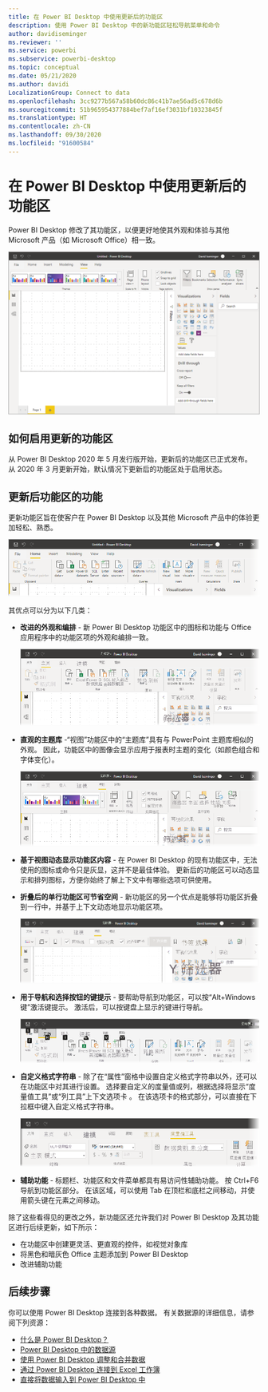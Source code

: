 ```yaml
---
title: 在 Power BI Desktop 中使用更新后的功能区
description: 使用 Power BI Desktop 中的新功能区轻松导航菜单和命令
author: davidiseminger
ms.reviewer: ''
ms.service: powerbi
ms.subservice: powerbi-desktop
ms.topic: conceptual
ms.date: 05/21/2020
ms.author: davidi
LocalizationGroup: Connect to data
ms.openlocfilehash: 3cc9277b567a58b60dc86c41b7ae56ad5c678d6b
ms.sourcegitcommit: 51b965954377884bef7af16ef3031bf10323845f
ms.translationtype: HT
ms.contentlocale: zh-CN
ms.lasthandoff: 09/30/2020
ms.locfileid: "91600584"
---
```

# <a name="use-the-updated-ribbon-in-power-bi-desktop"></a>在 Power BI Desktop 中使用更新后的功能区

Power BI Desktop 修改了其功能区，以便更好地使其外观和体验与其他 Microsoft 产品（如 Microsoft Office）相一致。

![Power BI Desktop 中的新功能区](media/desktop-ribbon/desktop-ribbon-02.png)

## <a name="how-to-enable-the-updated-ribbon"></a>如何启用更新的功能区

从 Power BI Desktop 2020 年 5 月发行版开始，更新后的功能区已正式发布。 从 2020 年 3 月更新开始，默认情况下更新后的功能区处于启用状态。 

## <a name="features-of-the-updated-ribbon"></a>更新后功能区的功能

更新功能区旨在使客户在 Power BI Desktop 以及其他 Microsoft 产品中的体验更加轻松、熟悉。 

![屏幕截图显示了 Power BI Desktop 功能区的特写。](media/desktop-ribbon/desktop-ribbon-03.png)

其优点可以分为以下几类：

* **改进的外观和编排** - 新 Power BI Desktop 功能区中的图标和功能与 Office 应用程序中的功能区项的外观和编排一致。

    ![改进的外观](media/desktop-ribbon/desktop-ribbon-04.png)

* **直观的主题库** -“视图”功能区中的“主题库”具有与 PowerPoint 主题库相似的外观。 因此，功能区中的图像会显示应用于报表时主题的变化（如颜色组合和字体变化）。 

    ![更好的主题](media/desktop-ribbon/desktop-ribbon-05.png)

* **基于视图动态显示功能区内容** - 在 Power BI Desktop 的现有功能区中，无法使用的图标或命令只是灰显，这并不是最佳体验。 更新后的功能区可以动态显示和排列图标，方便你始终了解上下文中有哪些选项可供使用。

* **折叠后的单行功能区可节省空间** - 新功能区的另一个优点是能够将功能区折叠到一行中，并基于上下文动态地显示功能区项。 

    ![折叠功能区](media/desktop-ribbon/desktop-ribbon-06.png)

* **用于导航和选择按钮的键提示** - 要帮助导航到功能区，可以按“Alt+Windows 键”激活键提示。 激活后，可以按键盘上显示的键进行导航。

    ![键提示](media/desktop-ribbon/desktop-ribbon-07.png)

* **自定义格式字符串** - 除了在“属性”窗格中设置自定义格式字符串以外，还可以在功能区中对其进行设置。 选择要自定义的度量值或列，根据选择将显示“度量值工具”或“列工具”上下文选项卡 。 在该选项卡的格式部分，可以直接在下拉框中键入自定义格式字符串。

    ![自定义格式字符串](media/desktop-ribbon/desktop-ribbon-08.png)

* **辅助功能** - 标题栏、功能区和文件菜单都具有易访问性辅助功能。 按 Ctrl+F6 导航到功能区部分。 在该区域，可以使用 Tab 在顶栏和底栏之间移动，并使用箭头键在元素之间移动。


除了这些看得见的更改之外，新功能区还允许我们对 Power BI Desktop 及其功能区进行后续更新，如下所示：

* 在功能区中创建更灵活、更直观的控件，如视觉对象库
* 将黑色和暗灰色 Office 主题添加到 Power BI Desktop 
* 改进辅助功能


## <a name="next-steps"></a>后续步骤
你可以使用 Power BI Desktop 连接到各种数据。 有关数据源的详细信息，请参阅下列资源：

* [什么是 Power BI Desktop？](../fundamentals/desktop-what-is-desktop.md)
* [Power BI Desktop 中的数据源](../connect-data/desktop-data-sources.md)
* [使用 Power BI Desktop 调整和合并数据](../connect-data/desktop-shape-and-combine-data.md)
* [通过 Power BI Desktop 连接到 Excel 工作簿](../connect-data/desktop-connect-excel.md)   
* [直接将数据输入到 Power BI Desktop 中](../connect-data/desktop-enter-data-directly-into-desktop.md)   
